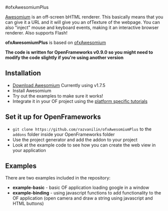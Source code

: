 #ofxAwesomiumPlus

[Awesomium](http://www.awesomium.com/) is an off-screen bHTML renderer.  This basically means that you can give it a URL and it will give you an ofTexture of the webpage.  You can also "inject" mouse and keyboard events, making it an interactive browser renderer.  Also supports Flash!

**ofxAwesomiumPlus** is based on [ofxAwesomium](https://github.com/mpcdigital/ofxAwesomium)

**The code is written for OpenFrameworks v0.9.0 so you might need to modify the code slightly if you're using another version**

## Installation
* [Download Awesomium](http://www.awesomium.com/download/)  Currently using v1.7.5
* Install Awesomium
* Try out the examples to make sure it works!
* Integrate it in your OF project using the [platform specific tutorials](http://wiki.awesomium.com/getting-started/)

## Set it up for OpenFrameworks

* `git clone https://github.com/razvanilin/ofxAwesomiumPlus` to the `addons` folder inside your OpenFrameworks folder
* Use the project generator and add the addon to your project
* Look at the example code to see how you can create the web view in your application

## Examples

There are two examples included in the repository:

* **example-basic** - basic OF application loading google in a window
* **example-binding** - using javascript functions to add functionality to the OF application (open camera and draw a string using javascript and HTML buttons)
